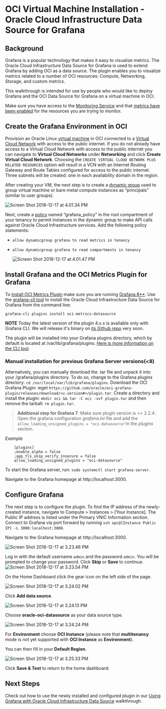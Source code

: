 # OCI Virtual Machine Installation - Oracle Cloud Infrastructure Data Source for Grafana

## Background

Grafana is a popular technology that makes it easy to visualize metrics. The Oracle Cloud Infrastructure Data Source for Grafana is used to extend Grafana by adding OCI as a data source. The plugin enables you to visualize metrics related to a number of OCI resources: Compute, Networking, Storage, and custom metrics.

This walkthrough is intended for use by people who would like to deploy Grafana and the OCI Data Source for Grafana on a virtual machine in OCI.

Make sure you have access to the [Monitoring Service](https://docs.cloud.oracle.com/iaas/Content/Monitoring/Concepts/monitoringoverview.htm) and that [metrics have been enabled](https://docs.cloud.oracle.com/iaas/Content/Compute/Tasks/enablingmonitoring.htm) for the resources you are trying to monitor.

## Create the Grafana Environment in OCI

Provision an Oracle Linux [virtual machine](https://docs.cloud.oracle.com/iaas/Content/Compute/Concepts/computeoverview.htm) in OCI connected to a [Virtual Cloud Network](https://docs.cloud.oracle.com/iaas/Content/Network/Tasks/managingVCNs.htm) with access to the public internet. If you do not already have access to a Virtual Cloud Network with access to the public internet you can navigate to **Virtual Cloud Networks** under **Networking** and click **Create Virtual Cloud Network**. Choosing the `CREATE VIRTUAL CLOUD NETWORK PLUS RELATED RESOURCES` option will result in a VCN with an Internet Routing Gateway and Route Tables configured for access to the public internet. Three subnets will be created: one in each availability domain in the region.

After creating your VM, the next step is to create a [dynamic group](https://docs.cloud.oracle.com/iaas/Content/Identity/Tasks/managingdynamicgroups.htm) used to group virtual machine or bare metal compute instances as “principals” (similar to user groups).

![Screen Shot 2018-12-17 at 4.01.34 PM](images/Screen%20Shot%202018-12-17%20at%204.01.34%20PM.png)

Next, create a [policy](https://docs.cloud.oracle.com/iaas/Content/Identity/Concepts/policygetstarted.htm) named “grafana_policy” in the root compartment of your tenancy to permit instances in the dynamic group to make API calls against Oracle Cloud Infrastructure services. Add the following policy statements:

* `allow dynamicgroup grafana to read metrics in tenancy`
* `allow dynamicgroup grafana to read compartments in tenancy`

  ![Screen Shot 2018-12-17 at 4.01.47 PM](images/Screen%20Shot%202018-12-17%20at%204.01.47%20PM.png)

## Install Grafana and the OCI Metrics Plugin for Grafana

To [install OCI Metrics Plugin](https://grafana.com/grafana/plugins/oci-metrics-datasource/) make sure you are running [Grafana 8**](https://grafana.com/get). Use the [grafana-cli tool](http://docs.grafana.org/plugins/installation/) to install the Oracle Cloud Infrastructure Data Source for Grafana from the command line:

```
grafana-cli plugins install oci-metrics-datasource
```

**NOTE** Today the latest version of the plugin 4.x.x is available only with Grafana CLI. We will release it's binary on [its Github repo](https://github.com/oracle/oci-grafana-plugin) very soon.

The plugin will be installed into your Grafana plugins directory, which by default is located at /var/lib/grafana/plugins. [Here is more information on the CLI tool](http://docs.grafana.org/plugins/installation/).

### Manual installation for previous Grafana Server versions(<8)

Alternatively, you can manually download the .tar file and unpack it into your /grafana/plugins directory. To do so, change to the Grafana plugins directory: `cd /usr/local/var/lib/grafana/plugins`. Download the OCI Grafana Plugin: wget `https://github.com/oracle/oci-grafana-plugin/releases/download/<v.version#>/plugin.tar`. Create a directory and install the plugin: `mkdir oci && tar -C oci -xvf plugin.tar` and then remove the tarball: `rm plugin.tar`.

> **Additional step for Grafana 7**. Make sure plugin version is <= 2.2.4 . Open the grafana configuration  *grafana.ini* file and add the `allow_loading_unsigned_plugins = "oci-datasource"`in the *plugins* section.

*Example*

```
    [plugins]
    ;enable_alpha = false
    ;app_tls_skip_verify_insecure = false
    allow_loading_unsigned_plugins = "oci-datasource"
```

To start the Grafana server, run: `sudo systemctl start grafana-server`.

Navigate to the Grafana homepage at http://localhost:3000.

## Configure Grafana

The next step is to configure the plugin. To find the IP address of the newly-created instance, navigate to Compute > Instances > [Your Instance]. The Public IP address is listed under the Primary VNIC Information section. Connect to Grafana via port forward by running `ssh opc@[Instance Public IP] -L 3000:localhost:3000`.

Navigate to the Grafana homepage at http://localhost:3000.

![Screen Shot 2018-12-17 at 3.23.46 PM](images/Screen%20Shot%202018-12-17%20at%203.23.46%20PM.png)

Log in with the default username `admin` and the password `admin`. You will be prompted to change your password. Click **Skip** or **Save** to continue. ![Screen Shot 2018-12-17 at 3.23.54 PM](images/Screen%20Shot%202018-12-17%20at%203.23.54%20PM.png)

On the Home Dashboard click the gear icon on the left side of the page.

![Screen Shot 2018-12-17 at 3.24.02 PM](images/Screen%20Shot%202018-12-17%20at%203.24.02%20PM.png)

Click **Add data source**.

![Screen Shot 2018-12-17 at 3.24.13 PM](images/Screen%20Shot%202018-12-17%20at%203.24.13%20PM.png)

Choose **oracle-oci-datasource** as your data source type.

![Screen Shot 2018-12-17 at 3.24.24 PM](images/Screen%20Shot%202018-12-17%20at%203.24.17%20PM.png)

For **Environment** choose **OCI Instance** (please note that **multitenancy** mode is not yet supported with **OCI Instance** as **Environment**).

You can then fill in your **Default Region**.

![Screen Shot 2018-12-17 at 3.25.33 PM](images/Screenshot_20221206_094100.png)

Click **Save & Test** to return to the home dashboard.

## Next Steps

Check out how to use the newly installed and configured plugin in our [Using Grafana with Oracle Cloud Infrastructure Data Source](using.md) walkthrough.

